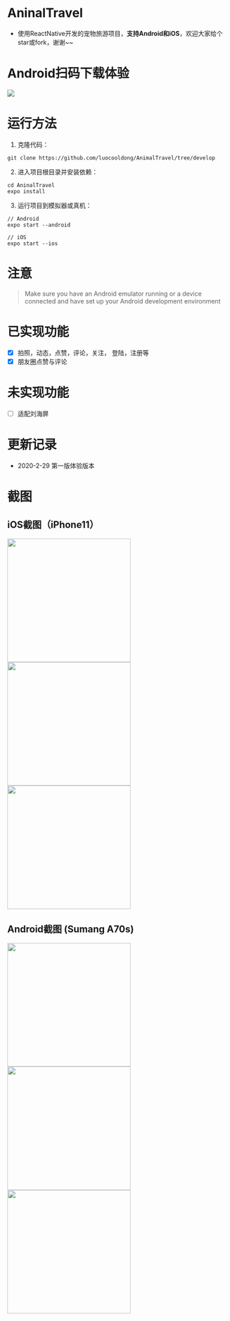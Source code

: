 # AninalTravel
* 使用ReactNative开发的宠物旅游项目，**支持Android和iOS**，欢迎大家给个star或fork，谢谢~~

# Android扫码下载体验
<img src='./screenshots/qr-code.png'>

# 运行方法
1. 克隆代码：

```
git clone https://github.com/luocooldong/AnimalTravel/tree/develop
```

2. 进入项目根目录并安装依赖：

```
cd AninalTravel
expo install
```

3. 运行项目到模拟器或真机：

```
// Android
expo start --android

// iOS
expo start --ios
```

# 注意
> Make sure you have an Android emulator running or a device connected and have set up your Android development environment


# 已实现功能
- [x] 拍照，动态，点赞，评论，关注， 登陆，注册等
- [x] 朋友圈点赞与评论

# 未实现功能
- [ ] 适配刘海屏

# 更新记录
* 2020-2-29 第一版体验版本

# 截图

## iOS截图（iPhone11）
<div>
<img src='./screenshots/ios1.png' width=280>
<img src='./screenshots/ios2.png' width=280>
<img src='./screenshots/ios3.png' width=280>
</div>

## Android截图 (Sumang A70s)
<div>
<img src='./screenshots/ios1.png' width=280>
<img src='./screenshots/ios2.png' width=280>
<img src='./screenshots/ios3.png' width=280>
</div>


